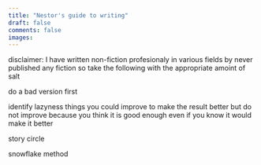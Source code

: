 ```yaml
---
title: "Nestor's guide to writing"
draft: false
comments: false
images:
---
```


disclaimer: I have written non-fiction profesionaly in various fields by never published any fiction so take the following with the appropriate amoint of salt

do a bad version first

identify lazyness
things you could improve to make the result better
but do not improve because you think it is good enough
even if you know it would make it better

story circle

snowflake method
